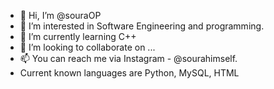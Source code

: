 - 👋 Hi, I’m @souraOP
- 👀 I’m interested in Software Engineering and programming.
- 🌱 I’m currently learning C++
- 💞️ I’m looking to collaborate on ...
- 📫 You can reach me via Instagram - @sourahimself.
- Current known languages are Python, MySQL, HTML

